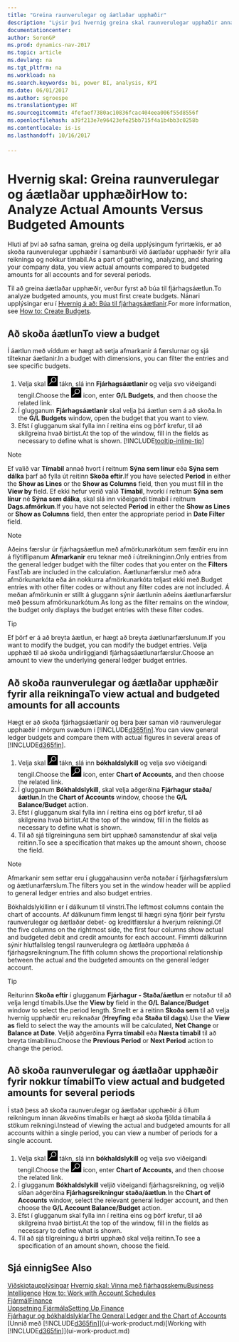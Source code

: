 ```yaml
---
title: "Greina raunverulegar og áætlaðar upphæðir"
description: "Lýsir því hvernig greina skal raunverulegar upphæðir annars vegar og áætlaðar upphæðir hins vegar."
documentationcenter: 
author: SorenGP
ms.prod: dynamics-nav-2017
ms.topic: article
ms.devlang: na
ms.tgt_pltfrm: na
ms.workload: na
ms.search.keywords: bi, power BI, analysis, KPI
ms.date: 06/01/2017
ms.author: sgroespe
ms.translationtype: HT
ms.sourcegitcommit: 4fefaef7380ac10836fcac404eea006f55d8556f
ms.openlocfilehash: a39f213e7e96423efe25bb715f4a1b4bb3c0258b
ms.contentlocale: is-is
ms.lasthandoff: 10/16/2017

---
```

# <a name="how-to-analyze-actual-amounts-versus-budgeted-amounts"></a><span data-ttu-id="3873f-103">Hvernig skal: Greina raunverulegar og áætlaðar upphæðir</span><span class="sxs-lookup"><span data-stu-id="3873f-103">How to: Analyze Actual Amounts Versus Budgeted Amounts</span></span>
<span data-ttu-id="3873f-104">Hluti af því að safna saman, greina og deila upplýsingum fyrirtækis, er að skoða raunverulegar upphæðir í samanburði við áætlaðar upphæðir fyrir alla reikninga og nokkur tímabil.</span><span class="sxs-lookup"><span data-stu-id="3873f-104">As a part of gathering, analyzing, and sharing your company data, you view actual amounts compared to budgeted amounts for all accounts and for several periods.</span></span>

<span data-ttu-id="3873f-105">Til að greina áætlaðar upphæðir, verður fyrst að búa til fjárhagsáætlun.</span><span class="sxs-lookup"><span data-stu-id="3873f-105">To analyze budgeted amounts, you must first create budgets.</span></span> <span data-ttu-id="3873f-106">Nánari upplýsingar eru í [Hvernig á að: Búa til fjárhagsáætlanir](finance-how-create-budgets.md).</span><span class="sxs-lookup"><span data-stu-id="3873f-106">For more information, see [How to: Create Budgets](finance-how-create-budgets.md).</span></span>

## <a name="to-view-a-budget"></a><span data-ttu-id="3873f-107">Að skoða áætlun</span><span class="sxs-lookup"><span data-stu-id="3873f-107">To view a budget</span></span>
<span data-ttu-id="3873f-108">Í áætlun með víddum er hægt að setja afmarkanir á færslurnar og sjá tilteknar áætlanir.</span><span class="sxs-lookup"><span data-stu-id="3873f-108">In a budget with dimensions, you can filter the entries and see specific budgets.</span></span>

1. <span data-ttu-id="3873f-109">Velja skal ![Leit að síðu eða skýrslu](media/ui-search/search_small.png "Leit að síðu eða skýrslu táknið") tákn, slá inn **Fjárhagsáætlanir** og velja svo viðeigandi tengil.</span><span class="sxs-lookup"><span data-stu-id="3873f-109">Choose the ![Search for Page or Report](media/ui-search/search_small.png "Search for Page or Report icon") icon, enter **G/L Budgets**, and then choose the related link.</span></span>
2. <span data-ttu-id="3873f-110">Í glugganum **Fjárhagsáætlanir** skal velja þá áætlun sem á að skoða.</span><span class="sxs-lookup"><span data-stu-id="3873f-110">In the **G/L Budgets** window, open the budget that you want to view.</span></span>  
3. <span data-ttu-id="3873f-111">Efst í glugganum skal fylla inn í reitina eins og þörf krefur, til að skilgreina hvað birtist.</span><span class="sxs-lookup"><span data-stu-id="3873f-111">At the top of the window, fill in the fields as necessary to define what is shown.</span></span> [!INCLUDE[tooltip-inline-tip](includes/tooltip-inline-tip_md.md)]

> [!NOTE]  
>   <span data-ttu-id="3873f-112">Ef valið var **Tímabil** annað hvort í reitnum **Sýna sem línur** eða **Sýna sem dálka** þarf að fylla út reitinn **Skoða eftir**.</span><span class="sxs-lookup"><span data-stu-id="3873f-112">If you have selected **Period** in either the **Show as Lines** or the **Show as Columns** field, then you must fill in the **View by** field.</span></span> <span data-ttu-id="3873f-113">Ef ekki hefur verið valið **Tímabil**, hvorki í reitnum **Sýna sem línur** né **Sýna sem dálka**, skal slá inn viðeigandi tímabil í reitnum **Dags.afmörkun**.</span><span class="sxs-lookup"><span data-stu-id="3873f-113">If you have not selected **Period** in either the **Show as Lines** or **Show as Columns** field, then enter the appropriate period in **Date Filter** field.</span></span>  

> [!NOTE]  
>   <span data-ttu-id="3873f-114">Aðeins færslur úr fjárhagsáætlun með afmörkunarkótum sem færðir eru inn á flýtiflipanum **Afmarkanir** eru teknar með í útreikninginn.</span><span class="sxs-lookup"><span data-stu-id="3873f-114">Only entries from the general ledger budget with the filter codes that you enter on the **Filters** FastTab are included in the calculation.</span></span> <span data-ttu-id="3873f-115">Áætlunarfærslur með aðra afmörkunarkóta eða án nokkurra afmörkunarkóta teljast ekki með.</span><span class="sxs-lookup"><span data-stu-id="3873f-115">Budget entries with other filter codes or without any filter codes are not included.</span></span> <span data-ttu-id="3873f-116">Á meðan afmörkunin er stillt á gluggann sýnir áætlunin aðeins áætlunarfærslur með þessum afmörkunarkótum.</span><span class="sxs-lookup"><span data-stu-id="3873f-116">As long as the filter remains on the window, the budget only displays the budget entries with these filter codes.</span></span>  

> [!TIP]  
>   <span data-ttu-id="3873f-117">Ef þörf er á að breyta áætlun, er hægt að breyta áætlunarfærslunum.</span><span class="sxs-lookup"><span data-stu-id="3873f-117">If you want to modify the budget, you can modify the budget entries.</span></span> <span data-ttu-id="3873f-118">Velja upphæð til að skoða undirliggjandi fjárhagsáætlunarfærslur.</span><span class="sxs-lookup"><span data-stu-id="3873f-118">Choose an amount to view the underlying general ledger budget entries.</span></span>

## <a name="to-view-actual-and-budgeted-amounts-for-all-accounts"></a><span data-ttu-id="3873f-119">Að skoða raunverulegar og áætlaðar upphæðir fyrir alla reikninga</span><span class="sxs-lookup"><span data-stu-id="3873f-119">To view actual and budgeted amounts for all accounts</span></span>  
<span data-ttu-id="3873f-120">Hægt er að skoða fjárhagsáætlanir og bera þær saman við raunverulegar upphæðir í mörgum svæðum í [!INCLUDE[d365fin](includes/d365fin_md.md)].</span><span class="sxs-lookup"><span data-stu-id="3873f-120">You can view general ledger budgets and compare them with actual figures in several areas of [!INCLUDE[d365fin](includes/d365fin_md.md)].</span></span>

1. <span data-ttu-id="3873f-121">Velja skal ![Leit að síðu eða skýrslu](media/ui-search/search_small.png "Leit að síðu eða skýrslu táknið") tákn, slá inn **bókhaldslykill** og velja svo viðeigandi tengil.</span><span class="sxs-lookup"><span data-stu-id="3873f-121">Choose the ![Search for Page or Report](media/ui-search/search_small.png "Search for Page or Report icon") icon, enter **Chart of Accounts**, and then choose the related link.</span></span>  
2. <span data-ttu-id="3873f-122">Í glugganum **Bókhaldslykill**, skal velja aðgerðina **Fjárhagur staða/áætlun**.</span><span class="sxs-lookup"><span data-stu-id="3873f-122">In the **Chart of Accounts** window, choose the **G/L Balance/Budget** action.</span></span>
3. <span data-ttu-id="3873f-123">Efst í glugganum skal fylla inn í reitina eins og þörf krefur, til að skilgreina hvað birtist.</span><span class="sxs-lookup"><span data-stu-id="3873f-123">At the top of the window, fill in the fields as necessary to define what is shown.</span></span>  
4. <span data-ttu-id="3873f-124">Til að sjá tilgreininguna sem birt upphæð samanstendur af skal velja reitinn.</span><span class="sxs-lookup"><span data-stu-id="3873f-124">To see a specification that makes up the amount shown, choose the field.</span></span>  

> [!NOTE]  
>   <span data-ttu-id="3873f-125">Afmarkanir sem settar eru í gluggahausinn verða notaðar í fjárhagsfærslum og áætlunarfærslum.</span><span class="sxs-lookup"><span data-stu-id="3873f-125">The filters you set in the window header will be applied to general ledger entries and also budget entries.</span></span>

<span data-ttu-id="3873f-126">Bókhaldslykillinn er í dálkunum til vinstri.</span><span class="sxs-lookup"><span data-stu-id="3873f-126">The leftmost columns contain the chart of accounts.</span></span> <span data-ttu-id="3873f-127">Af dálkunum fimm lengst til hægri sýna fjórir þeir fyrstu raunverulegar og áætlaðar debet- og kreditfærslur á hverjum reikningi.</span><span class="sxs-lookup"><span data-stu-id="3873f-127">Of the five columns on the rightmost side, the first four columns show actual and budgeted debit and credit amounts for each account.</span></span> <span data-ttu-id="3873f-128">Fimmti dálkurinn sýnir hlutfallsleg tengsl raunverulegra og áætlaðra upphæða á fjárhagsreikningnum.</span><span class="sxs-lookup"><span data-stu-id="3873f-128">The fifth column shows the proportional relationship between the actual and the budgeted amounts on the general ledger account.</span></span>  

> [!TIP]  
>   <span data-ttu-id="3873f-129">Reiturinn **Skoða eftir** í glugganum **Fjárhagur - Staða/áætlun** er notaður til að velja lengd tímabils.</span><span class="sxs-lookup"><span data-stu-id="3873f-129">Use the **View by** field in the **G/L Balance/Budget** window to select the period length.</span></span> <span data-ttu-id="3873f-130">Smellt er á reitinn  **Skoða sem** til að velja hvernig upphæðir eru reiknaðar (**Hreyfing** eða **Staða til dags**).</span><span class="sxs-lookup"><span data-stu-id="3873f-130">Use the **View as** field to select the way the amounts will be calculated, **Net Change** or **Balance at Date**.</span></span> <span data-ttu-id="3873f-131">Veljið aðgerðina **Fyrra tímabil** eða **Næsta tímabil** til að breyta tímabilinu.</span><span class="sxs-lookup"><span data-stu-id="3873f-131">Choose the **Previous Period** or **Next Period** action to change the period.</span></span>  

## <a name="to-view-actual-and-budgeted-amounts-for-several-periods"></a><span data-ttu-id="3873f-132">Að skoða raunverulegar og áætlaðar upphæðir fyrir nokkur tímabil</span><span class="sxs-lookup"><span data-stu-id="3873f-132">To view actual and budgeted amounts for several periods</span></span>  
<span data-ttu-id="3873f-133">Í stað þess að skoða raunverulegar og áætlaðar upphæðir á öllum reikningum innan ákveðins tímabils er hægt að skoða fjölda tímabila á stökum reikningi.</span><span class="sxs-lookup"><span data-stu-id="3873f-133">Instead of viewing the actual and budgeted amounts for all accounts within a single period, you can view a number of periods for a single account.</span></span>  

1. <span data-ttu-id="3873f-134">Velja skal ![Leit að síðu eða skýrslu](media/ui-search/search_small.png "Leit að síðu eða skýrslu táknið") tákn, slá inn **bókhaldslykill** og velja svo viðeigandi tengil.</span><span class="sxs-lookup"><span data-stu-id="3873f-134">Choose the ![Search for Page or Report](media/ui-search/search_small.png "Search for Page or Report icon") icon, enter **Chart of Accounts**, and then choose the related link.</span></span>  
2. <span data-ttu-id="3873f-135">Í glugganum **Bókhaldslykill** veljið viðeigandi fjárhagsreikning, og veljið síðan aðgerðina **Fjárhagsreikningur staða/áætlun**.</span><span class="sxs-lookup"><span data-stu-id="3873f-135">In the **Chart of Accounts** window, select the relevant general ledger account, and then choose the **G/L Account Balance/Budget** action.</span></span>  
3. <span data-ttu-id="3873f-136">Efst í glugganum skal fylla inn í reitina eins og þörf krefur, til að skilgreina hvað birtist.</span><span class="sxs-lookup"><span data-stu-id="3873f-136">At the top of the window, fill in the fields as necessary to define what is shown.</span></span>   
4. <span data-ttu-id="3873f-137">Til að sjá tilgreiningu á birtri upphæð skal velja reitinn.</span><span class="sxs-lookup"><span data-stu-id="3873f-137">To see a specification of an amount shown, choose the field.</span></span>  

## <a name="see-also"></a><span data-ttu-id="3873f-138">Sjá einnig</span><span class="sxs-lookup"><span data-stu-id="3873f-138">See Also</span></span>
<span data-ttu-id="3873f-139">[Viðskiptaupplýsingar](bi.md)
[Hvernig skal: Vinna með fjárhagsskemu](bi-how-work-account-schedule.md)</span><span class="sxs-lookup"><span data-stu-id="3873f-139">[Business Intelligence](bi.md)
[How to: Work with Account Schedules](bi-how-work-account-schedule.md)</span></span>  
[<span data-ttu-id="3873f-140">Fjármál</span><span class="sxs-lookup"><span data-stu-id="3873f-140">Finance</span></span>](finance.md)  
[<span data-ttu-id="3873f-141">Uppsetning Fjármála</span><span class="sxs-lookup"><span data-stu-id="3873f-141">Setting Up Finance</span></span>](finance-setup-finance.md)  
[<span data-ttu-id="3873f-142">Fjárhagur og bókhaldslyklar</span><span class="sxs-lookup"><span data-stu-id="3873f-142">The General Ledger and the Chart of Accounts</span></span>](finance-general-ledger.md)  
<span data-ttu-id="3873f-143">[Unnið með [!INCLUDE[d365fin](includes/d365fin_md.md)]](ui-work-product.md)</span><span class="sxs-lookup"><span data-stu-id="3873f-143">[Working with [!INCLUDE[d365fin](includes/d365fin_md.md)]](ui-work-product.md)</span></span>  

